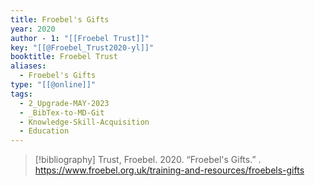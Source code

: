 ```yaml
---
title: Froebel's Gifts
year: 2020
author - 1: "[[Froebel Trust]]"
key: "[[@Froebel_Trust2020-yl]]"
booktitle: Froebel Trust
aliases:
  - Froebel's Gifts
type: "[[@online]]"
tags:
  - 2_Upgrade-MAY-2023
  - _BibTex-to-MD-Git
  - Knowledge-Skill-Acquisition
  - Education
---
```


> [!bibliography]
> Trust, Froebel. 2020. “Froebel's Gifts.” . https://www.froebel.org.uk/training-and-resources/froebels-gifts